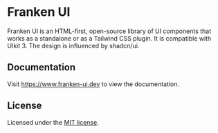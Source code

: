 # Franken UI

Franken UI is an HTML-first, open-source library of UI components that works as a standalone or as a Tailwind CSS plugin. It is compatible with UIkit 3. The design is influenced by shadcn/ui. 

## Documentation

Visit https://www.franken-ui.dev to view the documentation.

## License

Licensed under the [MIT license](https://github.com/franken-ui/ui/blob/master/LICENSE.md).